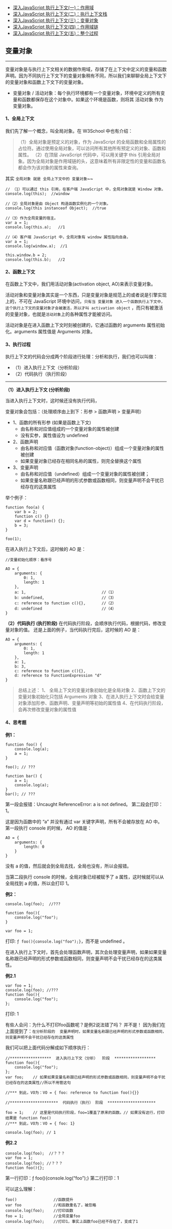 - [深入JavaScript 执行上下文(一)：作用域](https://github.com/Vuact/document/blob/main/base/javascript/%E6%B7%B1%E5%85%A5JavaScript%20%E6%89%A7%E8%A1%8C%E4%B8%8A%E4%B8%8B%E6%96%87(%E4%B8%80)%EF%BC%9A%E4%BD%9C%E7%94%A8%E5%9F%9F.md)
- [深入JavaScript 执行上下文(二)：执行上下文栈](https://github.com/Vuact/document/blob/main/base/javascript/%E6%B7%B1%E5%85%A5JavaScript%20%E6%89%A7%E8%A1%8C%E4%B8%8A%E4%B8%8B%E6%96%87(%E4%BA%8C)%EF%BC%9A%E6%89%A7%E8%A1%8C%E4%B8%8A%E4%B8%8B%E6%96%87%E6%A0%88.md)
- [深入JavaScript 执行上下文(三)：变量对象](https://github.com/Vuact/document/blob/main/base/javascript/%E6%B7%B1%E5%85%A5JavaScript%20%E6%89%A7%E8%A1%8C%E4%B8%8A%E4%B8%8B%E6%96%87(%E4%B8%89)%EF%BC%9A%E5%8F%98%E9%87%8F%E5%AF%B9%E8%B1%A1.md)
- [深入JavaScript 执行上下文(四)：作用域链](https://github.com/Vuact/document/blob/main/base/javascript/%E6%B7%B1%E5%85%A5JavaScript%20%E6%89%A7%E8%A1%8C%E4%B8%8A%E4%B8%8B%E6%96%87(%E5%9B%9B)%EF%BC%9A%E4%BD%9C%E7%94%A8%E5%9F%9F%E9%93%BE.md)
- [深入JavaScript 执行上下文(五)：整个过程](https://github.com/Vuact/document/blob/main/base/javascript/%E6%B7%B1%E5%85%A5JavaScript%20%E6%89%A7%E8%A1%8C%E4%B8%8A%E4%B8%8B%E6%96%87(%E4%BA%94)%EF%BC%9A%E6%95%B4%E4%B8%AA%E8%BF%87%E7%A8%8B.md)


## 变量对象
-----
变量对象是与执行上下文相关的数据作用域，存储了在上下文中定义的变量和函数声明。因为不同执行上下文下的变量对象稍有不同，所以我们来聊聊全局上下文下的变量对象和函数上下文下的变量对象。

- 变量对象 / 活动对象：每个执行环境都有一个变量对象，环境中定义的所有变量和函数都保存在这个对象中。如果这个环境是函数，则将其 活动对象 作为变量对象。

#### 1、全局上下文
我们先了解一个概念，叫全局对象。在 W3School 中也有介绍：

> （1）全局对象是预定义的对象，作为 JavaScript 的全局函数和全局属性的占位符。通过使用全局对象，可以访问所有其他所有预定义的对象、函数和属性。
（2）在顶层 JavaScript 代码中，可以用关键字 this 引用全局对象。因为全局对象是作用域链的头，这意味着所有非限定性的变量和函数名都会作为该对象的属性来查询。

其实 `全局对象 就是 全局上下文中的 变量对象`~~

```
// （1）可以通过 this 引用，在客户端 JavaScript 中，全局对象就是 Window 对象。
console.log(this);  //window

//（2）全局对象是由 Object 构造函数实例化的一个对象。
console.log(this instanceof Object);  //true

//（3）作为全局变量的宿主。
var a = 1;
console.log(this.a);   //1

//（4）客户端 JavaScript 中，全局对象有 window 属性指向自身。
var a = 1;
console.log(window.a);  //1

this.window.b = 2;
console.log(this.b);   //2
```
#### 2、函数上下文
在函数上下文中，我们用活动对象(activation object, AO)来表示变量对象。

活动对象和变量对象其实是一个东西，只是变量对象是规范上的或者说是引擎实现上的，不可在 JavaScript 环境中访问，`只有当 变量对象 进入一个函数执行上下文中，这个执行上下文的变量对象才会被激活，所以才叫 activation object` ，而只有被激活的变量对象，也就是`活动对象`上的各种属性才能被访问。

活动对象是在进入函数上下文时刻被创建的，它通过函数的 arguments 属性初始化。arguments 属性值是 Arguments 对象。


#### 3、执行过程
执行上下文的代码会分成两个阶段进行处理：分析和执行，我们也可以叫做：

- （1）进入执行上下文（分析阶段）
- （2）代码执行（执行阶段）

------
**（1）进入执行上下文 (分析阶段)**

当进入执行上下文时，这时候还没有执行代码，

变量对象会包括：（处理顺序由上到下：形参 > 函数声明 > 变量声明）

- 1、函数的所有形参 (如果是函数上下文)
  - 由名称和对应值组成的一个变量对象的属性被创建
  - 没有实参，属性值设为 undefined
- 2、函数声明
  - 由名称和对应值（函数对象(function-object)）组成一个变量对象的属性被创建
  - 如果变量对象已经存在相同名称的属性，则完全替换这个属性
- 3、变量声明
   - 由名称和对应值（undefined）组成一个变量对象的属性被创建；
  - 如果变量名称跟已经声明的形式参数或函数相同，则变量声明不会干扰已经存在的这类属性

举个例子：

```
function foo(a) {
  	var b = 2;
  	function c() {}
  	var d = function() {};
  	b = 3;
}

foo(1);
```
在进入执行上下文后，这时候的 AO 是：

```
//变量初始化顺序：看序号

AO = {
    arguments: {
        0: 1,
        length: 1
    },
    a: 1,								  //（1）
    b: undefined,						  //（3）
    c: reference to function c(){},	      //（2）
    d: undefined						  //（4）
}
```

**（2）代码执行 (执行阶段)**
在代码执行阶段，会顺序执行代码，根据代码，修改变量对象的值。
还是上面的例子，当代码执行完后，这时候的 AO 是：

```
AO = {
    arguments: {
        0: 1,
        length: 1
    },
    a: 1,
    b: 3,
    c: reference to function c(){},
    d: reference to FunctionExpression "d"
}
```

> 总结上述：
1、 全局上下文的变量对象初始化是全局对象
2、函数上下文的变量对象初始化只包括 Arguments 对象
3、在进入执行上下文时会给变量对象添加形参、函数声明、变量声明等初始的属性值
4、在代码执行阶段，会再次修改变量对象的属性值


#### 4、思考题
**例1：**

```
function foo() {
    console.log(a);
    a = 1;
}

foo(); // ???

function bar() {
    a = 1;
    console.log(a);
}
bar(); // ???
```
第一段会报错：Uncaught ReferenceError: a is not defined。
第二段会打印：1。

这是因为函数中的 “a” 并没有通过 var 关键字声明，所有不会被存放在 AO 中。
第一段执行 console 的时候， AO 的值是：

```
AO = {
    arguments: {
        length: 0
    }
}
```
没有 a 的值，然后就会到全局去找，全局也没有，所以会报错。

当第二段执行 console 的时候，全局对象已经被赋予了 a 属性，这时候就可以从全局找到 a 的值，所以会打印 1。


**例2：**


```
console.log(foo);  //???

function foo(){
    console.log("foo");
}

var foo = 1;
```
打印: `ƒ foo(){console.log("foo");}`，而不是 undefined 。

在进入执行上下文时，首先会处理函数声明，其次会处理变量声明，如果如果变量名称跟已经声明的形式参数或函数相同，则变量声明不会干扰已经存在的这类属性。

**例2.1**

```
var foo = 1;
console.log(foo); //???
function foo(){
  	console.log("foo");
};
```
打印: 1

有些人会问：为什么不打印foo函数呢？是例2说法错了吗？
并不是！
因为我们在上面提到了：`在分析阶段的  变量声明时，如果变量名称跟已经声明的形式参数或函数相同，则变量声明不会干扰已经存在的这类属性`

我们可以把上面代码分解成如下顺序执行：
```
//******************  进入执行上下文（分析）  阶段  ******************
function foo(){
  	console.log("foo");
};
var foo; 	// 如果如果变量名称跟已经声明的形式参数或函数相同，则变量声明不会干扰已经存在的这类属性//所以不用管这句

//*** 到此，VO为：VO = { foo: reference to function foo(){}}

//*********************  代码执行（执行） 阶段  *********************

foo = 1;	// 这里是代码执行阶段，foo=1覆盖了原来的函数。// 如果没有这行，打印结果是 function foo()
//*** 到此，VO为：VO = { foo: 1}

console.log(foo); // 1
```
**例2.2**
```
console.log(foo);  //？？？
var foo = 1;
console.log(foo); //？？？
function foo(){};
```
第一行打印：ƒ foo(){console.log(“foo”);}
第二行打印：1

可以这么理解：
```
foo() 			     //函数提升
var foo			     //和函数重名了，被忽略
console.log(foo);	 //打印函数
foo = 1;		     //全局变量foo
console.log(foo);	 //打印1，事实上函数foo已经不存在了，变成了1
```


